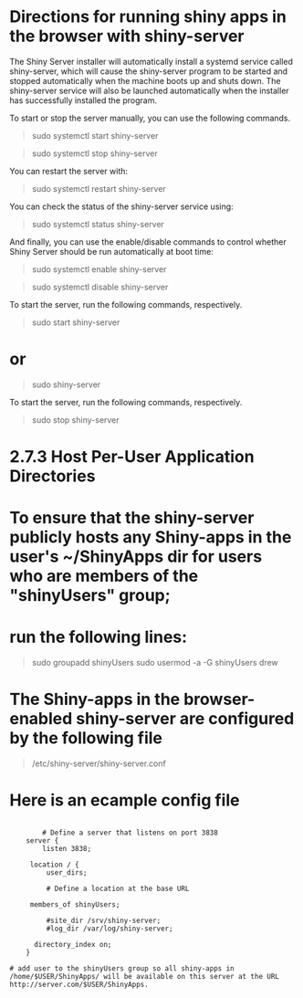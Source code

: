 # Directions for running shiny apps in the browser with shiny-server

The Shiny Server installer will automatically install a systemd service called shiny-server, which will cause the shiny-server program to be started and stopped automatically when the machine boots up and shuts down. The shiny-server service will also be launched automatically when the installer has successfully installed the program.

To start or stop the server manually, you can use the following commands.

> sudo systemctl start shiny-server

> sudo systemctl stop shiny-server

You can restart the server with:

> sudo systemctl restart shiny-server

You can check the status of the shiny-server service using:

> sudo systemctl status shiny-server

And finally, you can use the enable/disable commands to control whether Shiny Server should be run automatically at boot time:

> sudo systemctl enable shiny-server

> sudo systemctl disable shiny-server

To start the server, run the following commands, respectively.

> sudo start shiny-server
# or 
> sudo shiny-server

To start the server, run the following commands, respectively.

> sudo stop shiny-server

# 2.7.3 Host Per-User Application Directories
# To ensure that the shiny-server publicly hosts any Shiny-apps in the user's ~/ShinyApps dir for users who are members of the "shinyUsers" group;
# run the following lines:

>  sudo groupadd shinyUsers
>  sudo usermod -a -G shinyUsers drew

# The Shiny-apps in the browser-enabled shiny-server are configured by the following file
> /etc/shiny-server/shiny-server.conf
# Here is an ecample config file

```run_as :HOME_USER:;

        # Define a server that listens on port 3838
	server {
		listen 3838;

	 location / {
		 user_dirs;
		 
		 # Define a location at the base URL

	 members_of shinyUsers;
    
		 #site_dir /srv/shiny-server;
		 #log_dir /var/log/shiny-server;

	  directory_index on;
    }
	  
# add user to the shinyUsers group so all shiny-apps in /home/$USER/ShinyApps/ will be available on this server at the URL http://server.com/$USER/ShinyApps. 
